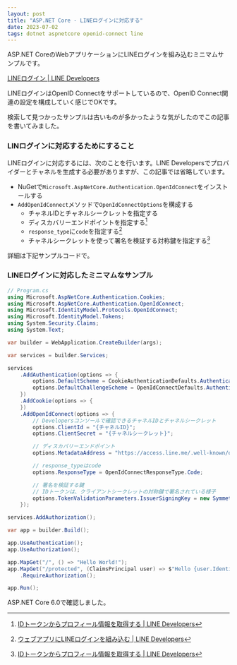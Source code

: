 ```yaml
---
layout: post
title: "ASP.NET Core - LINEログインに対応する"
date: 2023-07-02
tags: dotnet aspnetcore openid-connect line
---
```


ASP.NET CoreのWebアプリケーションにLINEログインを組み込むミニマムサンプルです。

[LINEログイン &#124; LINE Developers](https://developers.line.biz/ja/services/line-login/)

LINEログインはOpenID Connectをサポートしているので、OpenID Connect関連の設定を構成していく感じでOKです。

検索して見つかったサンプルは古いものが多かったような気がしたのでこの記事を書いてみました。

### LINログインに対応するためにすること

LINEログインに対応するには、次のことを行います。LINE Developersでプロバイダーとチャネルを生成する必要がありますが、この記事では省略しています。

- NuGetで`Microsoft.AspNetCore.Authentication.OpenIdConnect`をインストールする
- `AddOpenIdConnect`メソッドで`OpenIdConnectOptions`を構成する
	- チャネルIDとチャネルシークレットを指定する
	- ディスカバリーエンドポイントを指定する[^1]
	- `response_type`に`code`を指定する[^2]
	- チャネルシークレットを使って署名を検証する対称鍵を指定する[^1]

詳細は下記サンプルコードで。

### LINEログインに対応したミニマムなサンプル

```csharp
// Program.cs
using Microsoft.AspNetCore.Authentication.Cookies;
using Microsoft.AspNetCore.Authentication.OpenIdConnect;
using Microsoft.IdentityModel.Protocols.OpenIdConnect;
using Microsoft.IdentityModel.Tokens;
using System.Security.Claims;
using System.Text;

var builder = WebApplication.CreateBuilder(args);

var services = builder.Services;

services
	.AddAuthentication(options => {
		options.DefaultScheme = CookieAuthenticationDefaults.AuthenticationScheme;
		options.DefaultChallengeScheme = OpenIdConnectDefaults.AuthenticationScheme;
	})
	.AddCookie(options => {
	})
	.AddOpenIdConnect(options => {
		// Developersコンソールで確認できるチャネルIDとチャネルシークレット
		options.ClientId = "{チャネルID}";
		options.ClientSecret = "{チャネルシークレット}";

		// ディスカバリーエンドポイント
		options.MetadataAddress = "https://access.line.me/.well-known/openid-configuration";

		// response_typeはcode
		options.ResponseType = OpenIdConnectResponseType.Code;

		// 署名を検証する鍵
		// IDトークンは、クライアントシークレットの対称鍵で署名されている様子
		options.TokenValidationParameters.IssuerSigningKey = new SymmetricSecurityKey(Encoding.ASCII.GetBytes(options.ClientSecret));
	});

services.AddAuthorization();

var app = builder.Build();

app.UseAuthentication();
app.UseAuthorization();

app.MapGet("/", () => "Hello World!");
app.MapGet("/protected", (ClaimsPrincipal user) => $"Hello {user.Identity?.Name}!")
	.RequireAuthorization();

app.Run();
```

ASP.NET Core 6.0で確認しました。

[^1]: [IDトークンからプロフィール情報を取得する &#124; LINE Developers](https://developers.line.biz/ja/docs/line-login/verify-id-token/#signature)

[^2]: [ウェブアプリにLINEログインを組み込む &#124; LINE Developers](https://developers.line.biz/ja/docs/line-login/integrate-line-login/#making-an-authorization-request)
